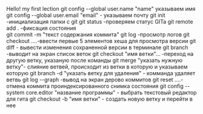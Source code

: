 Hello! my first lection 
git config --global user.name "name" указываем имя
git config --global user.email "email" - указываем почту
git init -инициализация папки с git
git status -проверяем статус GITa
git remote add .  -фиксация состояния   
git commit -m "текст содержания коммита"
git log -просмотр логов
git checkout ....-ввести первые 5 элементов хеша для просмотра версии
git diff - вывести изменения сохраненной версии в терминале
git branch -выводит на экран список веток
git checkout "имя ветки"... -переход на другую ветку, указаную после команды
git merge "указать нужную ветку"- слияние ветвей, происходит из ветки в которую и указываем которую
git branch -d "указать ветку для удаления" - комманда удаляет ветвь
git log --graph -вывод на экран дерово коммитов
git reset ....- отмена коммита проиндексированного снимка состояния
git config --system core.editor "название программы" - выбрать текстовый редактор для гита
git checkout -b "имя ветки" - создать новую ветку и перейти в нее